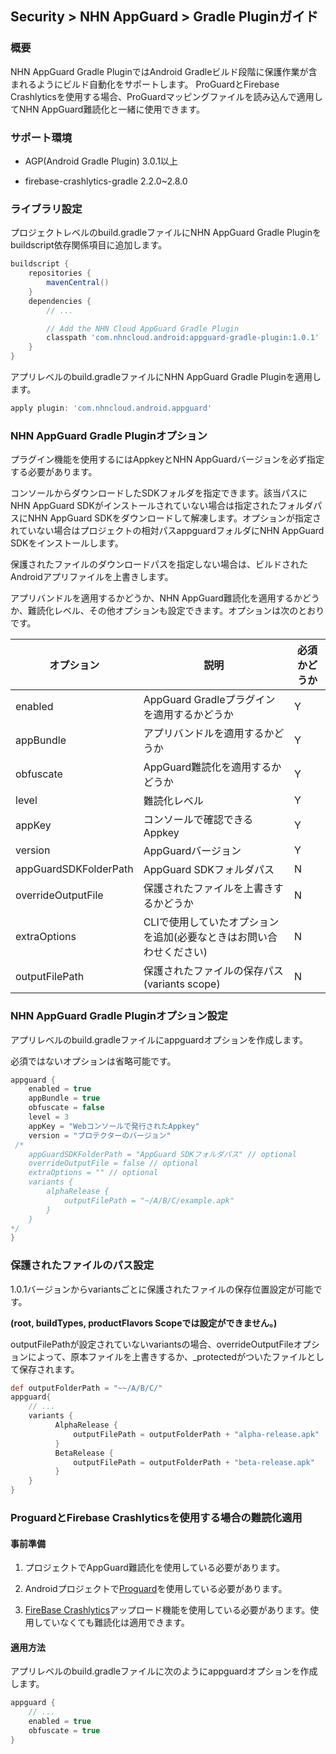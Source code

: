 ## Security > NHN AppGuard > Gradle Pluginガイド

### 概要

NHN AppGuard Gradle PluginではAndroid Gradleビルド段階に保護作業が含まれるようにビルド自動化をサポートします。 ProGuardとFirebase Crashlyticsを使用する場合、ProGuardマッピングファイルを読み込んで適用してNHN AppGuard難読化と一緒に使用できます。

### サポート環境

- AGP(Android Gradle Plugin) 3.0.1以上

- firebase-crashlytics-gradle 2.2.0~2.8.0

### ライブラリ設定

プロジェクトレベルのbuild.gradleファイルにNHN AppGuard Gradle Pluginをbuildscript依存関係項目に追加します。

```groovy
buildscript {
    repositories {
        mavenCentral()
    }
    dependencies {
        // ...

        // Add the NHN Cloud AppGuard Gradle Plugin
        classpath 'com.nhncloud.android:appguard-gradle-plugin:1.0.1'
    }
}
```

アプリレベルのbuild.gradleファイルにNHN AppGuard Gradle Pluginを適用します。

```groovy
apply plugin: 'com.nhncloud.android.appguard'
```

### NHN AppGuard Gradle Pluginオプション

プラグイン機能を使用するにはAppkeyとNHN AppGuardバージョンを必ず指定する必要があります。

コンソールからダウンロードしたSDKフォルダを指定できます。該当パスにNHN AppGuard SDKがインストールされていない場合は指定されたフォルダパスにNHN AppGuard SDKをダウンロードして解凍します。オプションが指定されていない場合はプロジェクトの相対パスappguardフォルダにNHN AppGuard SDKをインストールします。

保護されたファイルのダウンロードパスを指定しない場合は、ビルドされたAndroidアプリファイルを上書きします。

アプリバンドルを適用するかどうか、NHN AppGuard難読化を適用するかどうか、難読化レベル、その他オプションも設定できます。オプションは次のとおりです。

| オプション                  | 説明                          | 必須かどうか |
| --------------------- | ----------------------------- | ----- |
| enabled               | AppGuard Gradleプラグインを適用するかどうか           | Y     |
| appBundle             | アプリバンドルを適用するかどうか                   | Y     |
| obfuscate             | AppGuard難読化を適用するかどうか                | Y     |
| level                 | 難読化レベル                      | Y     |
| appKey                | コンソールで確認できるAppkey          | Y     |
| version               | AppGuardバージョン                      | Y     |
| appGuardSDKFolderPath | AppGuard SDKフォルダパス               | N     |
| overrideOutputFile    | 保護されたファイルを上書きするかどうか               | N     |
| extraOptions          | CLIで使用していたオプションを追加(必要なときはお問い合わせください)      | N     |
| outputFilePath        | 保護されたファイルの保存パス(variants scope) | N     |

### NHN AppGuard Gradle Pluginオプション設定

アプリレベルのbuild.gradleファイルにappguardオプションを作成します。

必須ではないオプションは省略可能です。

```groovy
appguard {
    enabled = true
    appBundle = true
    obfuscate = false
    level = 3
    appKey = "Webコンソールで発行されたAppkey"
    version = "プロテクターのバージョン"
 /*   
    appGuardSDKFolderPath = "AppGuard SDKフォルダパス" // optional
    overrideOutputFile = false // optional
    extraOptions = "" // optional
    variants {
        alphaRelease {
            outputFilePath = "~/A/B/C/example.apk"
        }
    }
*/
}
```

### 保護されたファイルのパス設定

1.0.1バージョンからvariantsごとに保護されたファイルの保存位置設定が可能です。

**(root, buildTypes, productFlavors Scopeでは設定ができません。)**

outputFilePathが設定されていないvariantsの場合、overrideOutputFileオプションによって、原本ファイルを上書きするか、_protectedがついたファイルとして保存されます。

```groovy
def outputFolderPath = "~~/A/B/C/"
appguard{
    // ...
    variants {
          AlphaRelease {
              outputFilePath = outputFolderPath + "alpha-release.apk"
          }     
          BetaRelease {
              outputFilePath = outputFolderPath + "beta-release.apk"
          }  
    }  
}
```

### ProguardとFirebase Crashlyticsを使用する場合の難読化適用

#### 事前準備

1. プロジェクトでAppGuard難読化を使用している必要があります。

2. Androidプロジェクトで[Proguard](https://www.guardsquare.com/manual/home)を使用している必要があります。

3. [FireBase Crashlytics](https://firebase.google.com/docs/crashlytics)アップロード機能を使用している必要があります。使用していなくても難読化は適用できます。

#### 適用方法

アプリレベルのbuild.gradleファイルに次のようにappguardオプションを作成します。

```groovy
appguard {
    // ...
    enabled = true
    obfuscate = true
}
```
